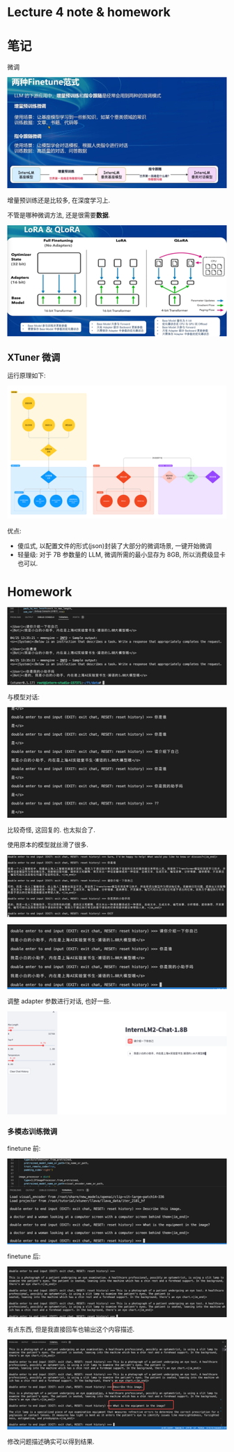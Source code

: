 # Lecture 4 note & homework

# 笔记

微调

![image-20240424220455074](https://raw.githubusercontent.com/zhuhu00/img/master/20240424220456.png)

增量预训练还是比较多, 在深度学习上. 

不管是哪种微调方法, 还是很需要**数据**.

![image-20240424221033254](https://raw.githubusercontent.com/zhuhu00/img/master/20240424221033.png)

## XTuner 微调

运行原理如下: 

![image-20240425111138728](https://raw.githubusercontent.com/zhuhu00/img/master/20240425111138.png)

优点: 

- 傻瓜式, 以配置文件的形式(json)封装了大部分的微调场景, 一键开始微调
- 轻量级: 对于 7B 参数量的 LLM, 微调所需的最小显存为 8GB, 所以消费级显卡也可以. 

# Homework

![image-20240425134112949](https://raw.githubusercontent.com/zhuhu00/img/master/20240425134113.png)

与模型对话: 

![image-20240425141306870](https://raw.githubusercontent.com/zhuhu00/img/master/20240425141307.png)

比较奇怪, 这回复的. 也太拟合了. 

使用原本的模型就丝滑了很多. 

![image-20240425142223337](https://raw.githubusercontent.com/zhuhu00/img/master/20240425142223.png)

![image-20240425143418626](https://raw.githubusercontent.com/zhuhu00/img/master/20240425143418.png)

调整 adapter 参数进行对话, 也好一些. 

![image-20240425144245732](https://raw.githubusercontent.com/zhuhu00/img/master/20240425144246.png)

### 多模态训练微调

finetune 前:

![image-20240425175135040](https://raw.githubusercontent.com/zhuhu00/img/master/20240425175135.png)

finetune 后: 

![image-20240425181257359](https://raw.githubusercontent.com/zhuhu00/img/master/20240425181257.png)

有点东西, 但是我直接回车也输出这个内容描述. 

![image-20240425181408133](https://raw.githubusercontent.com/zhuhu00/img/master/20240425181408.png)

修改问题描述确实可以得到结果. 
